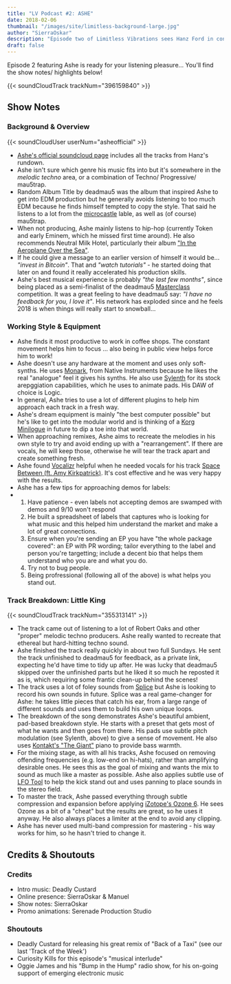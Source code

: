```yaml
---
title: "LV Podcast #2: ASHE"
date: 2018-02-06
thumbnail: "/images/site/limitless-background-large.jpg"
author: "SierraOskar"
description: "Episode two of Limitless Vibrations sees Hanz Ford in conversation with fellow Canadian producer Ashe. Listen now to hear about the joys of working in coffee shops and his stonking track 'Little King'..."
draft: false
---
```

Episode 2 featuring Ashe is ready for your listening pleasure... You'll find the show notes/ highlights below!

{{< soundCloudTrack trackNum="396159840" >}}

## Show Notes

### Background & Overview

{{< soundCloudUser userNum="asheofficial" >}}

*   [Ashe's official soundcloud page](https://soundcloud.com/asheofficial/tracks) includes all the tracks from Hanz's rundown.
*   Ashe isn't sure which genre his music fits into but it's somewhere in the *melodic techno* area, or a combination of Techno/ Progressive/ mau5trap.
*   Random Album Title by deadmau5 was the album that inspired Ashe to get into EDM production but he generally avoids listening to too much EDM because he finds himself tempted to copy the style. That said he listens to a lot from the [microcastle](https://microcastle.bandcamp.com) lable, as well as (of course) mau5trap.
*   When not producing, Ashe mainly listens to hip-hop (currently Token and early Eminem, which he missed first time around). He also recommends Neutral Milk Hotel, particularly their album ["In the Aeroplane Over the Sea"](https://www.popmatters.com/194640-what-in-the-aeroplane-over-the-sea-is-really-about-2495516849.html).
*   If he could give a message to an earlier version of himself it would be... _"invest in Bitcoin"_. That and _"watch tutorials"_ - he started doing that later on and found it really accelerated his production skills.
*   Ashe's best musical experience is probably _"the last few months"_, since being placed as a semi-finalist of the deadmau5 [Masterclass](http://www.masterclass.com) competition. It was a great feeling to have deadmau5 say: _"I have no feedback for you, I love it"_. His network has exploded since and he feels 2018 is when things will really start to snowball...

### Working Style & Equipment

*   Ashe finds it most productive to work in coffee shops. The constant movement helps him to focus ... also being in public view helps force him to work!
*   Ashe doesn't use any hardware at the moment and uses only soft-synths. He uses [Monark](https://www.native-instruments.com/en/products/komplete/synths/monark/), from Native Instruments because he likes the real "analogue" feel it gives his synths. He also use [Sylenth](https://www.lennardigital.com/sylenth1/) for its stock arepggiation capabilities, which he uses to animate pads. His DAW of choice is Logic.
*   In general, Ashe tries to use a lot of different plugins to help him approach each track in a fresh way.
*   Ashe's dream equipment is mainly "the best computer possible" but he's like to get into the modular world and is thinking of a [Korg Minilogue](http://www.korg.com/us/products/synthesizers/minilogue) in future to dip a toe into that world.
*   When approaching remixes, Ashe aims to recreate the melodies in his own style to try and avoid ending up with a "rearrangement". If there are vocals, he will keep those, otherwise he will tear the track apart and create something fresh.
*   Ashe found [Vocalizr](https://vocalizr.com) helpful when he needed vocals for his track [Space Between (ft. Amy Kirkpatrick)](https://soundcloud.com/asheofficial/ashe-amy-kirkpatrick-space-between-ft-amy-kirkpatrick). It's cost effective and he was very happy with the results.
*   Ashe has a few tips for approaching demos for labels:
*   1.  Have patience - even labels not accepting demos are swamped with demos and 9/10 won't respond
    2.  He built a spreadsheet of labels that captures who is looking for what music and this helped him understand the market and make a lot of great connections.
    3.  Ensure when you're sending an EP you have "the whole package covered": an EP with PR wording; tailor everything to the label and person you're targetting; include a decent bio that helps them understand who you are and what you do.
    4.  Try not to bug people.
    5.  Being profressional (following all of the above) is what helps you stand out.

### Track Breakdown: Little King

{{< soundCloudTrack trackNum="355313141" >}}

*   The track came out of listening to a lot of Robert Oaks and other "proper" melodic techno producers. Ashe really wanted to recreate that ethereal but hard-hitting techno sound.
*   Ashe finished the track really quickly in about two full Sundays. He sent the track unfinished to deadmau5 for feedback, as a private link, expecting he'd have time to tidy up after. He was lucky that deadmau5 skipped over the unfinished parts but he liked it so much he reposted it as is, which requiring some frantic clean-up behind the scenes!
*   The track uses a lot of foley sounds from [Splice](https://splice.com) but Ashe is looking to record his own sounds in future. Splice was a real game-changer for Ashe: he takes little pieces that catch his ear, from a large range of different sounds and uses them to build his own unique loops.
*   The breakdown of the song demonstrates Ashe's beautiful ambient, pad-based breakdown style. He starts with a preset that gets most of what he wants and then goes from there. His pads use subtle pitch modulation (see Sylenth, above) to give a sense of movement. He also uses [Kontakt's "The Giant"](https://www.native-instruments.com/en/products/komplete/keys/the-giant/) piano to provide bass warmth.
*   For the mixing stage, as with all his tracks, Ashe focused on removing offending frequencies (e.g. low-end on hi-hats), rather than amplifying desirable ones. He sees this as the goal of mixing and wants the mix to sound as much like a master as possible. Ashe also applies subtle use of [LFO Tool](https://www.xferrecords.com/products/lfotool) to help the kick stand out and uses panning to place sounds in the stereo field.
*   To master the track, Ashe passed everything through subtle compression and expansion before applying [iZotope's Ozone 6](https://www.izotope.com/en/products/master-and-deliver/ozone.html). He sees Ozone as a bit of a "cheat" but the results are great, so he uses it anyway. He also always places a limiter at the end to avoid any clipping.
*   Ashe has never used multi-band compression for mastering - his way works for him, so he hasn't tried to change it.

## Credits & Shoutouts

### Credits

*   Intro music: Deadly Custard
*   Online presence: SierraOskar & Manuel
*   Show notes: SierraOskar
*   Promo animations: Serenade Production Studio

### Shoutouts

*   Deadly Custard for releasing his great remix of "Back of a Taxi" (see our last 'Track of the Week')
*   Curiosity Kills for this episode's "musical interlude"
*   Oggie James and his "Bump in the Hump" radio show, for his on-going support of emerging electronic music